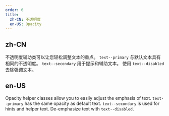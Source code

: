```yaml
---
order: 6
title:
  zh-CN: 不透明度
  en-US: Opacity
---
```


## zh-CN

不透明度辅助类可以让您轻松调整文本的重点。 `text--primary` 与默认文本具有相同的不透明度。 `text--secondary` 用于提示和辅助文本。 使用 `text--disabled` 去除强调文本。

## en-US

Opacity helper classes allow you to easily adjust the emphasis of text. `text--primary` has the same opacity as default text. `text--secondary` is used for hints and helper text. De-emphasize text with `text--disabled`.

